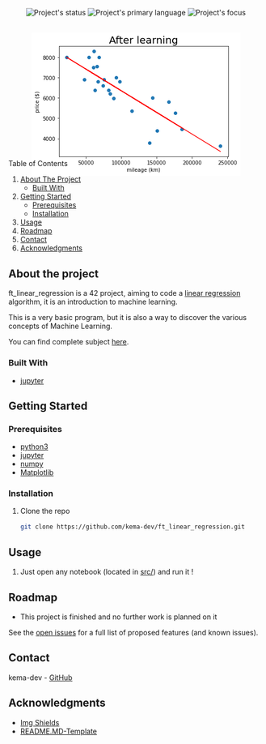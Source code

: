 <div id="top"></div>
<p align=center>
  <img alt="Project's status" src="https://img.shields.io/github/last-commit/kema-dev/ft_linear_regression?logo=github">
  <img alt="Project's primary language" src="https://img.shields.io/badge/Language-Python%20(Jupyter%20Notebooks)-blue">
  <img alt="Project's focus" src="https://img.shields.io/badge/Focus-Data%20prediction-blue">
</p>

<!-- PROJECT LOGO -->
<br />
<div align="center" style="height:200px; margin-bottom:10%">
  <a>
    <img src="assets/linear_regression.png" alt="Linear regression image">
  </a>
</div>

<!-- TABLE OF CONTENTS -->
<summary>Table of Contents</summary>
<ol>
<li>
	<a href="#about-the-project">About The Project</a>
	<ul>
	<li><a href="#built-with">Built With</a></li>
	</ul>
</li>
<li>
	<a href="#getting-started">Getting Started</a>
	<ul>
	<li><a href="#prerequisites">Prerequisites</a></li>
	<li><a href="#installation">Installation</a></li>
	</ul>
</li>
<li><a href="#usage">Usage</a></li>
<li><a href="#roadmap">Roadmap</a></li>
<li><a href="#contact">Contact</a></li>
<li><a href="#acknowledgments">Acknowledgments</a></li>
</ol>
</details>

<!-- ABOUT THE PROJECT -->
## About the project

<!-- TODO Put images from the project here -->

ft_linear_regression is a 42 project, aiming to code a [linear regression](https://en.wikipedia.org/wiki/Linear_regression) algorithm, it is an introduction to machine learning.

This is a very basic program, but it is also a way to discover the various concepts of Machine Learning.

You can find complete subject <a href="docs/">here</a>.

### Built With

* <a href="https://jupyter.org/" target="_blank" title="Jupyter's website">jupyter</a>

<!-- GETTING STARTED -->
## Getting Started

### Prerequisites

* [python3](https://www.python.org/)
* [jupyter](https://jupyter.org/)
* [numpy](https://numpy.org/)
* [Matplotlib](https://matplotlib.org/)

### Installation

1. Clone the repo

   ```sh
   git clone https://github.com/kema-dev/ft_linear_regression.git
   ```

<!-- USAGE EXAMPLES -->
## Usage

1. Just open any notebook (located in <a href="src/">src/</a>) and run it !

<!-- ROADMAP -->
## Roadmap

* This project is finished and no further work is planned on it

See the [open issues](https://github.com/kema-dev/ft_linear_regression/issues) for a full list of proposed features (and known issues).

<!-- CONTACT -->
## Contact

kema-dev - [GitHub](https://github.com/kema-dev)

## Acknowledgments

* [Img Shields](https://shields.io)
* [README.MD-Template](https://github.com/othneildrew/Best-README-Template)
